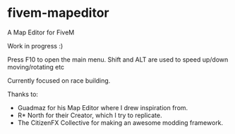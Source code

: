 # fivem-mapeditor
A Map Editor for FiveM

Work in progress :)

Press F10 to open the main menu.
Shift and ALT are used to speed up/down moving/rotating etc

Currently focused on race building.

Thanks to:
* Guadmaz for his Map Editor where I drew inspiration from.
* R* North for their Creator, which I try to replicate.
* The CitizenFX Collective for making an awesome modding framework.
